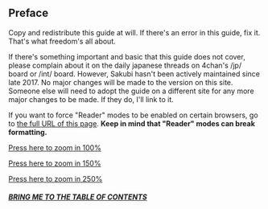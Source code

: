 
Preface
-------


Copy and redistribute this guide at will. If there's an error in this guide, fix it. That's what freedom's all about.


If there's something important and basic that this guide does not cover, please complain about it on the daily japanese threads on 4chan's /jp/ board or /int/ board. However, Sakubi hasn't been actively maintained since late 2017. No major changes will be made to the version on this site. Someone else will need to adopt the guide on a different site for any more major changes to be made. If they do, I'll link to it.


If you want to force "Reader" modes to be enabled on certain browsers, go to [the full URL of this page](index.html). **Keep in mind that "Reader" modes can break formatting.**


[Press here to zoom in 100%](#)


[Press here to zoom in 150%](#)


[Press here to zoom in 250%](#)


##### [BRING ME TO THE TABLE OF CONTENTS](#toc)


